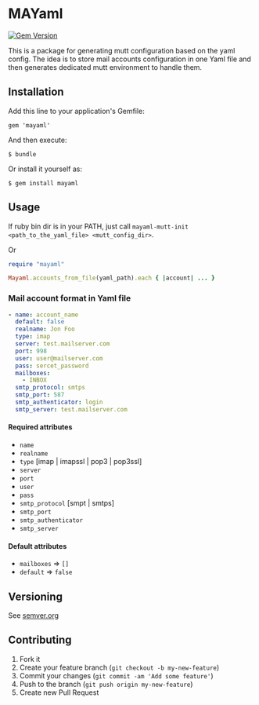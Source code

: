 # MAYaml

[![Gem Version](https://badge.fury.io/rb/mayaml.svg)](http://badge.fury.io/rb/mayaml)

This is a package for generating mutt configuration based on the yaml config. The idea is to store mail accounts configuration in one Yaml file and then generates dedicated mutt environment to handle them.

## Installation

Add this line to your application's Gemfile:

    gem 'mayaml'

And then execute:

    $ bundle

Or install it yourself as:

    $ gem install mayaml

## Usage

If ruby bin dir is in your PATH, just call `mayaml-mutt-init <path_to_the_yaml_file> <mutt_config_dir>`.

Or

```ruby
require "mayaml"

Mayaml.accounts_from_file(yaml_path).each { |account| ... }
```

### Mail account format in Yaml file

```yaml
- name: account_name
  default: false
  realname: Jon Foo
  type: imap
  server: test.mailserver.com
  port: 998
  user: user@mailserver.com
  pass: sercet_password
  mailboxes:
    - INBOX
  smtp_protocol: smtps
  smtp_port: 587
  smtp_authenticator: login
  smtp_server: test.mailserver.com
```

#### Required attributes

* `name`
* `realname`
* `type` [imap | imapssl | pop3 | pop3ssl]
* `server`
* `port`
* `user`
* `pass`
* `smtp_protocol` [smpt | smtps]
* `smtp_port`
* `smtp_authenticator`
* `smtp_server`

#### Default attributes

* `mailboxes` => `[]`
* `default` => `false`

## Versioning

See [semver.org][semver]

## Contributing

1. Fork it
2. Create your feature branch (`git checkout -b my-new-feature`)
3. Commit your changes (`git commit -am 'Add some feature'`)
4. Push to the branch (`git push origin my-new-feature`)
5. Create new Pull Request

[semver]: http://semver.org/
